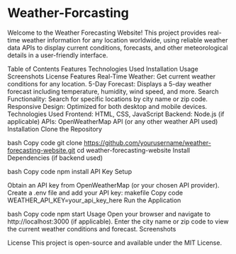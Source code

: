 # Weather-Forcasting
Welcome to the Weather Forecasting Website! This project provides real-time weather information for any location worldwide, using reliable weather data APIs to display current conditions, forecasts, and other meteorological details in a user-friendly interface.

Table of Contents
Features
Technologies Used
Installation
Usage
Screenshots
License
Features
Real-Time Weather: Get current weather conditions for any location.
5-Day Forecast: Displays a 5-day weather forecast including temperature, humidity, wind speed, and more.
Search Functionality: Search for specific locations by city name or zip code.
Responsive Design: Optimized for both desktop and mobile devices.
Technologies Used
Frontend: HTML, CSS, JavaScript
Backend: Node.js (if applicable)
APIs: OpenWeatherMap API (or any other weather API used)
Installation
Clone the Repository

bash
Copy code
git clone https://github.com/yourusername/weather-forecasting-website.git
cd weather-forecasting-website
Install Dependencies (if backend used)

bash
Copy code
npm install
API Key Setup

Obtain an API key from OpenWeatherMap (or your chosen API provider).
Create a .env file and add your API key:
makefile
Copy code
WEATHER_API_KEY=your_api_key_here
Run the Application

bash
Copy code
npm start
Usage
Open your browser and navigate to http://localhost:3000 (if applicable).
Enter the city name or zip code to view the current weather conditions and forecast.
Screenshots

License
This project is open-source and available under the MIT License.
